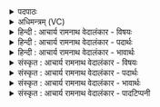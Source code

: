 <details><summary>पदपाठः</summary>

अ꣡स्य꣢। प्र꣣त्ना꣢म्। अ꣡नु꣢꣯। द्यु꣡त꣢꣯म्। शु꣣क्र꣢म्। दु꣣दुह्रे। अ꣡ह्र꣢꣯यः। अ। ह्र꣣यः। प꣡यः꣢꣯। स꣣हस्रसा꣢म्। स꣣हस्र। सा꣢म्। ऋ꣡षि꣢꣯म्। ७५५।
</details>

<details><summary>अधिमन्त्रम् (VC)</summary>

- पवमानः सोमः
- अवत्सारः काश्यपः
- गायत्री
- षड्जः
</details>

<details><summary>हिन्दी : आचार्य रामनाथ वेदालंकार - विषयः</summary>

प्रथम मन्त्र में सोम नामक परमात्मा का विषय है।
</details>

<details><summary>हिन्दी : आचार्य रामनाथ वेदालंकार - पदार्थः</summary>

पदार्थान्वयभाषाः -  (अस्य)इस(सोम)की अर्थात् सौम्य तेजवाले परमात्मा की(प्रत्नाम्)पुरातन, (सहस्रसाम्)असंख्यात फल प्रदान करनेवाली, (ऋषिम्)अनेक कार्यों को सिद्ध करनेवाली(द्युतम्)सौम्य द्युति का(अनु)अनुकूल ध्यान करके(अह्रयः)व्याप्त विद्यावाले विद्वान् उपासकजन(शुक्रम्)शुद्ध(पयः)ब्रह्मानन्दरूप रस को(दुदुह्रे)दुह लेते हैं,पा लेते हैं ॥१॥
</details>

<details><summary>हिन्दी : आचार्य रामनाथ वेदालंकार - भावार्थः</summary>

भावार्थभाषाः -  जो सौम्य,शुद्ध परमात्मा अपने उपासकों के हृदय में शुद्ध ब्रह्मानन्द रस को बहाता है,उसकी सौम्य द्युति में ध्यान सबको लगाना चाहिए ॥१॥
</details>

<details><summary>संस्कृत : आचार्य रामनाथ वेदालंकार - विषयः</summary>

अथ सोमस्य परमात्मनो विषयमाह।
</details>

<details><summary>संस्कृत : आचार्य रामनाथ वेदालंकार - पदार्थः</summary>

पदार्थान्वयभाषाः -  (अस्य)सोमस्य सौम्यतेजसः परमात्मनः(प्रत्नाम्)पुराणीम्(सहस्रसाम्२)या सहस्राणि असंख्यातानि फलानि सनोति ददाति ताम्(ऋषिम्३)बहुकार्यसाधिकाम्(द्युतम्)सौम्यां द्युतिम्(अनु)अनुध्याय(अह्रयः४)व्याप्तविद्याः उपासकाः(शुक्रम्)शुद्धम्(पयः)ब्रह्मानन्दरसम्(दुदुह्रे)दुदुहिरे,प्राप्नुवन्ति।[दुह प्रपूरणे धातोः,वर्त्तमाने लिट्। इरयोरे अ० ६।४।७६ इति इरेज् इत्यस्य स्थाने रे आदेशः]॥१॥५
</details>

<details><summary>संस्कृत : आचार्य रामनाथ वेदालंकार - भावार्थः</summary>

भावार्थभाषाः -  यः सौम्यः शुद्धः परमात्मा स्वोपासकानां हृदि सौम्यं शुद्धं ब्रह्मानन्दरसं स्रावयति तस्य सौम्यायां द्युतौ ध्यानं सर्वैः करणीयम् ॥१॥
</details>

<details><summary>संस्कृत : आचार्य रामनाथ वेदालंकार - पादटिप्पनी</summary>

टिप्पणी:   १. ऋ० ९।५४।१। य० ३।१६ गोऽग्निपयोदेवत्या। २. सहस्रसाम् या सहस्राण्यसंख्यातानि कार्याणि सनोति ताम् इति य० ३।१६ भाष्ये द०। ३. ऋषिम् कार्यसिद्धिप्राप्तिहेतुम्। अत्र इगुपधात् कित्। उ० ४।१२०, अनेन ऋषी गतौ इत्यस्माद् धातोरिन् प्रत्ययः—इति तत्रैव द०। ४. (अह्रयः) अहुवन्ति व्याप्नुवन्ति सर्वा विद्या ये ते विद्वांसः। अत्र अह व्याप्तौ इत्यस्माद् बाहुलकेनौणादिकः क्रिः प्रत्ययः। महीधरेणायं ह्री लज्जायाम् इत्यस्य प्रयोगोऽशुद्ध एव व्याख्यातः इति य० ३।१६ भाष्ये द०। ५. ‘अग्निर्देवता’ इति यजुर्भाष्ये दयानन्दर्षिः। स मन्त्रमिमं तत्र भौतिकाग्निपक्षे व्याख्यातवान्। ‘गायत्री अवत्सारद्रष्टा गोऽग्निपयोदेवत्या’ इति महीधरः। तन्मते “अर्षति दोहनस्थाने गच्छतीति ऋषिर्गौः। तां होमार्थं दुग्धवन्तः। सायंदोहनकालेऽग्निप्रकाशाभावे दुह्यमानं पयो भूमौ पतिष्यतीति शङ्कया दोग्धॄणां लज्जा भवति। सत्यामग्निदीप्तौ स्कन्नशङ्कानुदयाल्लज्जाभावाद् अह्रयो दोग्धारः। किंभूताम् ऋषिम् ? सहस्राम्। ‘षोऽन्तकर्मणि’। सहस्रसंख्याकानि कर्माणि स्यति समापयति क्षीरदध्याज्यहविःप्रदानेनेति सहस्रसा ताम्, स्यतेः क्विप्। यद्वा—अह्रयः गावः, नास्ति ह्रीर्लज्जा यासां ता अह्रयः अलज्जाः उज्ज्वलाः प्रशस्ता इत्यर्थः। मलिनो हि लज्जते। अह्रयो गावोऽस्याग्नेः प्रत्नां चिरन्तनीम् आत्मानुषक्तां द्युतं दीप्तिं शुक्रं शुक्ररूपापन्नां द्युतमेव पयो दुग्धं दुदुह्रे दुहन्ति क्षरन्ति, अग्निना शुक्ररूपेण सिक्तां स्वकान्तिमेव गावो दुग्धरूपेण क्षरन्तीत्यर्थः। ‘सहस्रसाम् ऋषिम्’ इति विशेषणद्वयं पयसः। सहस्रं सनोति सहस्रसास्तम्, चातुर्मास्यपशुसोमानां संभक्तारम्। पुंस्त्वमार्षम्। ‘जनसनखनक्रमगमो विट्’ पा० ३।२।६७ इति विट् प्रत्यये ‘विड्वनोरनुनासिकस्यात्’ पा० ६।४।४१ इत्याकारे वेर्लोपे सहस्रसा इति रूपम्। तथा ऋषिं द्रष्टारम्। गवि वर्तमानं द्रष्टृत्वं पयस्युपचर्यते यद्वा ‘सहस्रसाम् ऋषिम्’ इति विभक्तिलिङ्गवचनव्यत्ययेन अह्रयः इत्यस्य विशेषणद्वयम्। किंभूता अह्रयः ? सहस्रसाः, ऋषयः” इति।
</details>